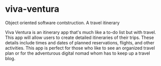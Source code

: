 # viva-ventura
Object oriented software contstruction. A travel itinerary

Viva Ventura is an itinerary app that's much like a to-do list but with travel. This app will allow users to create detailed itineraries of their trips. 
These details include times and dates of planned reservations, flights, and other activities. 
This app is perfect for those who like to see an organized travel plan or for the adventurous digital nomad whom has to keep up a travel blog. 

